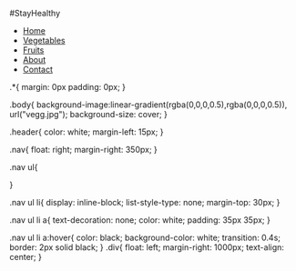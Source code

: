#StayHealthy
<!DOCTYPE html>
<html>
<head>
	<title></title>
	<link rel="stylesheet" type="text/css" href="style2.css">
</head>
<body class="body">
	<div class="nav">
		<ul>
			<li>
				<a href="#">Home</a>
			</li>
			<li>
				<a href="#">Vegetables</a>
			</li>
			<li>
				<a href="#">Fruits</a>
			</li>
			<li>
				<a href="#">About</a>
			</li>
			<li>
				<a href="#">Contact</a>
			</li>
		</ul>
	</div>
</body>
</html>
<!--CSS-->
.*{
	margin: 0px
	padding: 0px;
}

.body{
	background-image:linear-gradient(rgba(0,0,0,0.5),rgba(0,0,0,0.5)), url("vegg.jpg");
	background-size: cover;
}

.header{
	color: white; 
	margin-left: 15px;
}

.nav{
	float: right;
	margin-right: 350px;
}

.nav ul{

}

.nav ul li{
	display: inline-block;
	list-style-type: none;
	margin-top: 30px;
}

.nav ul li a{
	text-decoration: none;
	color: white;
	padding: 35px 35px;
}

.nav ul li a:hover{
	color: black;
	background-color: white;
	transition: 0.4s;
	border: 2px solid black;
}
.div{
	float: left;
	margin-right: 1000px;
	text-align: center;
}

















